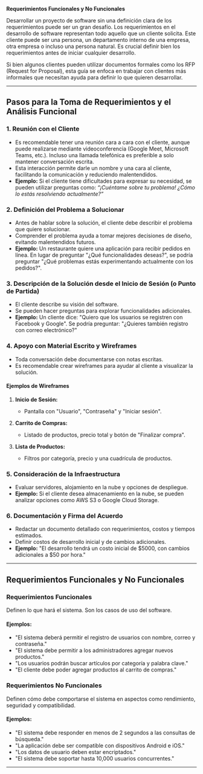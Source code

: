 **Requerimientos Funcionales y No Funcionales**

Desarrollar un proyecto de software sin una definición clara de los requerimientos puede ser un gran desafío. Los requerimientos en el desarrollo de software representan todo aquello que un cliente solicita. Este cliente puede ser una persona, un departamento interno de una empresa, otra empresa o incluso una persona natural. Es crucial definir bien los requerimientos antes de iniciar cualquier desarrollo.

Si bien algunos clientes pueden utilizar documentos formales como los RFP (Request for Proposal), esta guía se enfoca en trabajar con clientes más informales que necesitan ayuda para definir lo que quieren desarrollar.

---

## **Pasos para la Toma de Requerimientos y el Análisis Funcional**

### **1. Reunión con el Cliente**

- Es recomendable tener una reunión cara a cara con el cliente, aunque puede realizarse mediante videoconferencia (Google Meet, Microsoft Teams, etc.). Incluso una llamada telefónica es preferible a solo mantener conversación escrita.
- Esta interacción permite darle un nombre y una cara al cliente, facilitando la comunicación y reduciendo malentendidos.
- **Ejemplo:** Si el cliente tiene dificultades para expresar su necesidad, se pueden utilizar preguntas como: *“¡Cuéntame sobre tu problema! ¿Cómo lo estás resolviendo actualmente?”*

### **2. Definición del Problema a Solucionar**

- Antes de hablar sobre la solución, el cliente debe describir el problema que quiere solucionar.
- Comprender el problema ayuda a tomar mejores decisiones de diseño, evitando malentendidos futuros.
- **Ejemplo:** Un restaurante quiere una aplicación para recibir pedidos en línea. En lugar de preguntar "¿Qué funcionalidades deseas?", se podría preguntar "¿Qué problemas estás experimentando actualmente con los pedidos?".

### **3. Descripción de la Solución desde el Inicio de Sesión (o Punto de Partida)**

- El cliente describe su visión del software.
- Se pueden hacer preguntas para explorar funcionalidades adicionales.
- **Ejemplo:** Un cliente dice: "Quiero que los usuarios se registren con Facebook y Google". Se podría preguntar: "¿Quieres también registro con correo electrónico?"

### **4. Apoyo con Material Escrito y Wireframes**

- Toda conversación debe documentarse con notas escritas.
- Es recomendable crear wireframes para ayudar al cliente a visualizar la solución.

#### **Ejemplos de Wireframes**

1. **Inicio de Sesión:**


   - Pantalla con "Usuario", "Contraseña" y "Iniciar sesión".

2. **Carrito de Compras:**


   - Listado de productos, precio total y botón de "Finalizar compra".

3. **Lista de Productos:**


   - Filtros por categoría, precio y una cuadrícula de productos.

### **5. Consideración de la Infraestructura**

- Evaluar servidores, alojamiento en la nube y opciones de despliegue.
- **Ejemplo:** Si el cliente desea almacenamiento en la nube, se pueden analizar opciones como AWS S3 o Google Cloud Storage.

### **6. Documentación y Firma del Acuerdo**

- Redactar un documento detallado con requerimientos, costos y tiempos estimados.
- Definir costos de desarrollo inicial y de cambios adicionales.
- **Ejemplo:** "El desarrollo tendrá un costo inicial de \$5000, con cambios adicionales a \$50 por hora."

---

## **Requerimientos Funcionales y No Funcionales**

### **Requerimientos Funcionales**

Definen lo que hará el sistema. Son los casos de uso del software.

#### **Ejemplos:**

- "El sistema deberá permitir el registro de usuarios con nombre, correo y contraseña."
- "El sistema debe permitir a los administradores agregar nuevos productos."
- "Los usuarios podrán buscar artículos por categoría y palabra clave."
- "El cliente debe poder agregar productos al carrito de compras."

### **Requerimientos No Funcionales**

Definen cómo debe comportarse el sistema en aspectos como rendimiento, seguridad y compatibilidad.

#### **Ejemplos:**

- "El sistema debe responder en menos de 2 segundos a las consultas de búsqueda."
- "La aplicación debe ser compatible con dispositivos Android e iOS."
- "Los datos de usuario deben estar encriptados."
- "El sistema debe soportar hasta 10,000 usuarios concurrentes."

---

